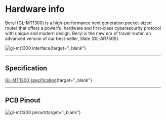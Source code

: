 # Hardware info

Beryl (GL-MT1300) is a high-performance next generation pocket-sized router that offers a powerful hardware and first-class cybersecurity protocol with unique and modern design. Beryl is the new era of travel router, an advanced version of our best-seller, Slate (GL-AR750S).

![gl-mt1300 interface](https://static.gl-inet.com/docs/en/4/user_guide/gl-mt1300/hardware_info/mt1300_interface.jpg){target="_blank"}

---

## Specification

[GL-MT1300 specification](https://www.gl-inet.com/products/gl-mt1300/#specs){target="_blank"}

---

## PCB Pinout

![gl-mt1300 pinout](https://static.gl-inet.com/docs/en/3/specification/gl-mt1300/pinout.jpg){target="_blank"}
